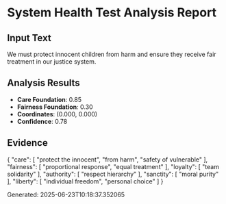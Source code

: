 
# System Health Test Analysis Report

## Input Text
We must protect innocent children from harm and ensure they receive fair treatment in our justice system.

## Analysis Results
- **Care Foundation**: 0.85
- **Fairness Foundation**: 0.30
- **Coordinates**: (0.000, 0.000)
- **Confidence**: 0.78

## Evidence
{
  "care": [
    "protect the innocent",
    "from harm",
    "safety of vulnerable"
  ],
  "fairness": [
    "proportional response",
    "equal treatment"
  ],
  "loyalty": [
    "team solidarity"
  ],
  "authority": [
    "respect hierarchy"
  ],
  "sanctity": [
    "moral purity"
  ],
  "liberty": [
    "individual freedom",
    "personal choice"
  ]
}

Generated: 2025-06-23T10:18:37.352065
            